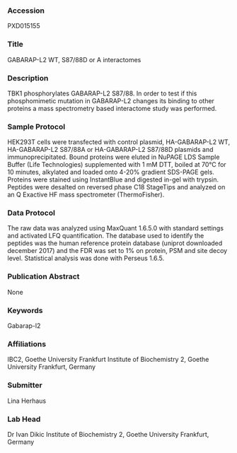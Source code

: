 ### Accession
PXD015155

### Title
GABARAP-L2 WT, S87/88D or A interactomes

### Description
TBK1 phosphorylates GABARAP-L2 S87/88. In order to test if this phosphomimetic mutation in GABARAP-L2 changes its binding to other proteins a mass spectrometry based interactome study was performed.

### Sample Protocol
HEK293T cells were transfected with control plasmid, HA-GABARAP-L2 WT, HA-GABARAP-L2 S87/88A or HA-GABARAP-L2 S87/88D plasmids and immunoprecipitated. Bound proteins were eluted in NuPAGE LDS Sample Buffer (Life Technologies) supplemented with 1 mM DTT, boiled at 70°C for 10 minutes, alkylated and loaded onto 4-20% gradient SDS-PAGE gels. Proteins were stained using InstantBlue and digested in-gel with trypsin. Peptides were desalted on reversed phase C18 StageTips and analyzed on an Q Exactive HF mass spectrometer (ThermoFisher).

### Data Protocol
The raw data was analyzed using MaxQuant 1.6.5.0 with standard settings and activated LFQ quantification. The database used to identify the peptides was the human reference protein database (uniprot downloaded december 2017) and the FDR was set to 1% on protein, PSM and site decoy level. Statistical analysis was done with Perseus 1.6.5.

### Publication Abstract
None

### Keywords
Gabarap-l2

### Affiliations
IBC2, Goethe University Frankfurt
Institute of Biochemistry 2, Goethe University Frankfurt, Germany

### Submitter
Lina Herhaus

### Lab Head
Dr Ivan Dikic
Institute of Biochemistry 2, Goethe University Frankfurt, Germany


